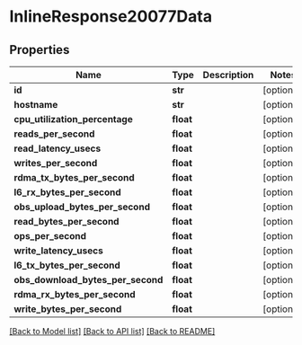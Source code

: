 # InlineResponse20077Data

## Properties
Name | Type | Description | Notes
------------ | ------------- | ------------- | -------------
**id** | **str** |  | [optional] 
**hostname** | **str** |  | [optional] 
**cpu_utilization_percentage** | **float** |  | [optional] 
**reads_per_second** | **float** |  | [optional] 
**read_latency_usecs** | **float** |  | [optional] 
**writes_per_second** | **float** |  | [optional] 
**rdma_tx_bytes_per_second** | **float** |  | [optional] 
**l6_rx_bytes_per_second** | **float** |  | [optional] 
**obs_upload_bytes_per_second** | **float** |  | [optional] 
**read_bytes_per_second** | **float** |  | [optional] 
**ops_per_second** | **float** |  | [optional] 
**write_latency_usecs** | **float** |  | [optional] 
**l6_tx_bytes_per_second** | **float** |  | [optional] 
**obs_download_bytes_per_second** | **float** |  | [optional] 
**rdma_rx_bytes_per_second** | **float** |  | [optional] 
**write_bytes_per_second** | **float** |  | [optional] 

[[Back to Model list]](../README.md#documentation-for-models) [[Back to API list]](../README.md#documentation-for-api-endpoints) [[Back to README]](../README.md)

